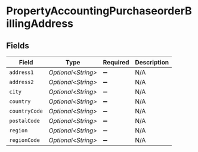 # PropertyAccountingPurchaseorderBillingAddress


## Fields

| Field               | Type                | Required            | Description         |
| ------------------- | ------------------- | ------------------- | ------------------- |
| `address1`          | *Optional\<String>* | :heavy_minus_sign:  | N/A                 |
| `address2`          | *Optional\<String>* | :heavy_minus_sign:  | N/A                 |
| `city`              | *Optional\<String>* | :heavy_minus_sign:  | N/A                 |
| `country`           | *Optional\<String>* | :heavy_minus_sign:  | N/A                 |
| `countryCode`       | *Optional\<String>* | :heavy_minus_sign:  | N/A                 |
| `postalCode`        | *Optional\<String>* | :heavy_minus_sign:  | N/A                 |
| `region`            | *Optional\<String>* | :heavy_minus_sign:  | N/A                 |
| `regionCode`        | *Optional\<String>* | :heavy_minus_sign:  | N/A                 |